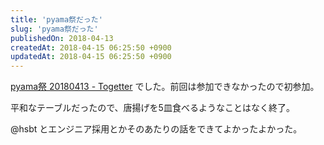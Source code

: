 ```yaml
---
title: 'pyama祭だった'
slug: 'pyama祭だった'
publishedOn: 2018-04-13
createdAt: 2018-04-15 06:25:50 +0900
updatedAt: 2018-04-15 06:25:50 +0900
---
```

[pyama祭 20180413 - Togetter](https://togetter.com/li/1218312) でした。前回は参加できなかったので初参加。

平和なテーブルだったので、唐揚げを5皿食べるようなことはなく終了。

@hsbt とエンジニア採用とかそのあたりの話をできてよかったよかった。

